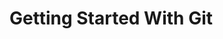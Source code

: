 Getting Started With Git
========================

[git]: http://git-scm.com
[git-docs]: http://git-scm.com/docs
[git-tutorial]: http://git-scm.com/docs/gittutorial
[git-config]: http://git-scm.com/docs/git-config
[git-init]: http://git-scm.com/docs/git-add
[git-add]: http://git-scm.com/docs/git-add
[git-commit]: http://git-scm.com/docs/git-commit
[git-status]: http://git-scm.com/docs/git-status

[github]: http://github.com
